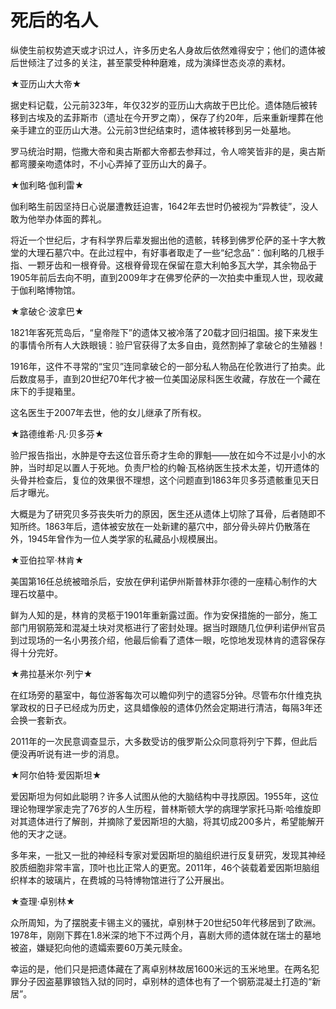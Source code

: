 # 死后的名人

纵使生前权势遮天或才识过人，许多历史名人身故后依然难得安宁；他们的遗体被后世倾注了过多的关注，甚至蒙受种种磨难，成为演绎世态炎凉的素材。 

★亚历山大大帝★ 

据史料记载，公元前323年，年仅32岁的亚历山大病故于巴比伦。遗体随后被转移到古埃及的孟菲斯市（遗址在今开罗之南），保存了约20年，后来重新埋葬在他亲手建立的亚历山大港。公元前3世纪结束时，遗体被转移到另一处墓地。 

罗马统治时期，恺撒大帝和奥古斯都大帝都去参拜过，令人啼笑皆非的是，奥古斯都弯腰亲吻遗体时，不小心弄掉了亚历山大的鼻子。 

★伽利略·伽利雷★ 

伽利略生前因坚持日心说屡遭教廷迫害，1642年去世时仍被视为“异教徒”，没人敢为他举办体面的葬礼。 

将近一个世纪后，才有科学界后辈发掘出他的遗骸，转移到佛罗伦萨的圣十字大教堂的大理石墓穴中。在此过程中，有好事者取走了一些“纪念品”：伽利略的几根手指、一颗牙齿和一根脊骨。这根脊骨现在保留在意大利帕多瓦大学，其余物品于1905年前后去向不明，直到2009年才在佛罗伦萨的一次拍卖中重现人世，现收藏于伽利略博物馆。 

★拿破仑·波拿巴★ 

1821年客死荒岛后，“皇帝陛下”的遗体又被冷落了20载才回归祖国。接下来发生的事情令所有人大跌眼镜：验尸官获得了太多自由，竟然割掉了拿破仑的生殖器！ 

1916年，这件不寻常的“宝贝”连同拿破仑的一部分私人物品在伦敦进行了拍卖。此后数度易手，直到20世纪70年代才被一位美国泌尿科医生收藏，存放在一个藏在床下的手提箱里。 

这名医生于2007年去世，他的女儿继承了所有权。 

★路德维希·凡·贝多芬★ 

验尸报告指出，水肿是夺去这位音乐奇才生命的罪魁——放在如今不过是小小的水肿，当时却足以置人于死地。负责尸检的约翰·瓦格纳医生技术太差，切开遗体的头骨并检查后，复位的效果很不理想，这个问题直到1863年贝多芬遗骸重见天日后才曝光。 

大概是为了研究贝多芬丧失听力的原因，医生还从遗体上切除了耳骨，后者随即不知所终。1863年后，遗体被安放在一处新建的墓穴中，部分骨头碎片仍散落在外，1945年曾作为一位人类学家的私藏品小规模展出。 

★亚伯拉罕·林肯★ 

美国第16任总统被暗杀后，安放在伊利诺伊州斯普林菲尔德的一座精心制作的大理石坟墓中。 

鲜为人知的是，林肯的灵柩于1901年重新露过面。作为安保措施的一部分，施工部门用钢筋笼和混凝土块对灵柩进行了密封处理。据当时跟随几位伊利诺伊州官员到过现场的一名小男孩介绍，他最后偷看了遗体一眼，吃惊地发现林肯的遗容保存得十分完好。 

★弗拉基米尔·列宁★ 

在红场旁的墓室中，每位游客每次可以瞻仰列宁的遗容5分钟。尽管布尔什维克执掌政权的日子已经成为历史，这具蜡像般的遗体仍然会定期进行清洁，每隔3年还会换一套新衣。 

2011年的一次民意调查显示，大多数受访的俄罗斯公众同意将列宁下葬，但此后便没再听说有进一步的消息。 

★阿尔伯特·爱因斯坦★ 

爱因斯坦为何如此聪明？许多人试图从他的大脑结构中寻找原因。1955年，这位理论物理学家走完了76岁的人生历程，普林斯顿大学的病理学家托马斯·哈维旋即对其遗体进行了解剖，并摘除了爱因斯坦的大脑，将其切成200多片，希望能解开他的天才之谜。 

多年来，一批又一批的神经科专家对爱因斯坦的脑组织进行反复研究，发现其神经胶质细胞非常丰富，顶叶也比正常人的更宽。2011年，46个装载着爱因斯坦脑组织样本的玻璃片，在费城的马特博物馆进行了公开展出。 

★查理·卓别林★ 

众所周知，为了摆脱麦卡锡主义的骚扰，卓别林于20世纪50年代移居到了欧洲。1978年，刚刚下葬在1.8米深的地下不过两个月，喜剧大师的遗体就在瑞士的墓地被盗，嫌疑犯向他的遗孀索要60万美元赎金。 

幸运的是，他们只是把遗体藏在了离卓别林故居1600米远的玉米地里。在两名犯罪分子因盗墓罪锒铛入狱的同时，卓别林的遗体也有了一个钢筋混凝土打造的“新居”。